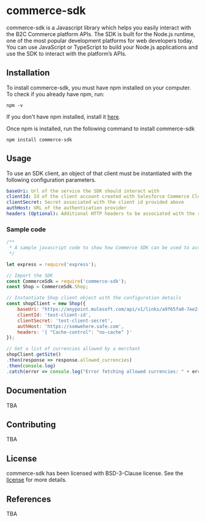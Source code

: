 # commerce-sdk
commerce-sdk is a Javascript library which helps you easily interact with the B2C Commerce platform APIs. The SDK is built for the Node.js runtime, one of the most popular development platforms for web developers today. You can use JavaScript or TypeScript to build your Node.js applications and use the SDK to interact with the platform’s APIs.

## Installation

To install commerce-sdk, you must have npm installed on your computer. To check if you already have npm, run:

```
npm -v
```

If you don't have npm installed, install it [here](https://www.npmjs.com/get-npm).

Once npm is installed, run the following command to install commerce-sdk

```
npm install commerce-sdk
```

## Usage
To use an SDK client, an object of that client must be instantiated with the following configuration parameters.
```yaml
baseUri: Url of the service the SDK should interact with
clientId: Id of the client account created with Salesforce Commerce Cloud
clientSecret: Secret associated with the client id provided above
authHost: URL of the authentication provider
headers (Optional): Additional HTTP headers to be associated with the requests
```
### Sample code 
```javascript
/**
 * A sample javascript code to show how Commerce SDK can be used to access Salesforce B2C Commerce platform APIs
 */

let express = require('express');

// Import the SDK
const CommerceSdk = require('commerce-sdk');
const Shop = CommerceSdk.Shop;

// Instantiate Shop client object with the configuration details
const shopClient = new Shop({
    baseUri: "https://anypoint.mulesoft.com/api/v1/links/a9f65fa0-7ee2-4ba8-b532-49bfdd1b482c/shop",
    clientId: 'test-client-id',
    clientSecret: 'test-client-secret',
    authHost: 'https://somwehere.safe.com',
    headers: '{ "Cache-control": "no-cache" }'
});

// Get a list of currencies allowed by a merchant
shopClient.getSite()
.then(response => response.allowed_currencies)
.then(console.log)
.catch(error => console.log("Error fetching allowed currencies: " + error));
```
## Documentation
TBA

## Contributing
TBA

## License 
commerce-sdk has been licensed with BSD-3-Clause license. See the [license](https://github.com/SalesforceCommerceCloud/commerce-sdk/blob/master/LICENSE.txt) for more details.

## References
TBA